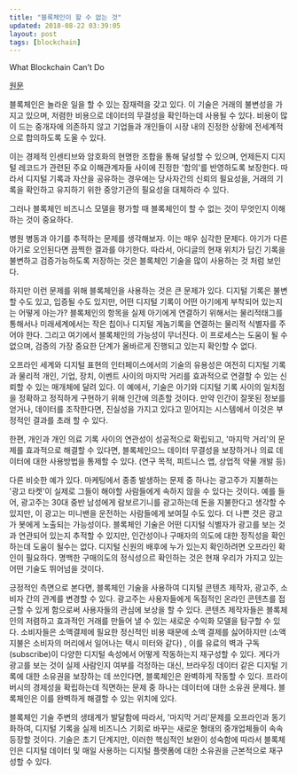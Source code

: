 ```yaml
---
title: "블록체인이 할 수 없는 것"
updated: 2018-08-22 03:39:05
layout: post
tags: [blockchain]
---
```


What Blockchain Can’t Do

[원문](https://hbr.org/2018/06/what-blockchain-cant-do)

블록체인은 놀라운 일을 할 수 있는 잠재력을 갖고 있다. 이 기술은 거래의 불변성을 가지고 있으며, 저렴한 비용으로 데이터의 무결성을 확인하는데 사용될 수 있다. 비용이 많이 드는 중개자에 의존하지 않고 기업들과 개인들이 시장 내의 진정한 상황에 전세계적으로 합의하도록 도울 수 있다.

이는 경제적 인센티브와 암호화의 현명한 조합을 통해 달성할 수 있으며, 언제든지 디지털 레코드가 관련된 주요 이해관계자들 사이에 진정한 '합의'를 반영하도록 보장한다. 따라서 디지털 기록과 자산을 공유하는 경우에는 당사자간의 신뢰의 필요성을, 거래의 기록을 확인하고 유지하기 위한 중앙기관의 필요성을 대체하라 수 있다.

그러나 블록체인 비즈니스 모델을 평가할 때 블록체인이 할 수 없는 것이 무엇인지 이해하는 것이 중요하다.

병원 병동과 아기를 추적하는 문제를 생각해보자. 이는 매우 심각한 문제다. 아기가 다른 아기로 오인된다면 끔찍한 결과를 야기한다. 따라서, 아디글의 현재 위치가 담긴 기록을 불변하고 검증가능하도록 저장하는 것은 블록체인 기술을 많이 사용하는 것 처럼 보인다.

하지만 이런 문제를 위해 블록체인을 사용하는 것은 큰 문제가 있다. 디지털 기록은 불변할 수도 있고, 입증될 수도 있지만, 어떤 디지털 기록이 어떤 아기에게 부착되어 있는지는 어떻게 아는가? 블록체인의 항목을 실제 아기에게 연결하기 위해서는 물리적태그를 통해서나 미래세계에서는 작은 칩이나 디지털 게놈기록을 연결하는 물리적 식별자를 주어야 한다. 그리고 여기에서 블록체인의 가능성이 무너진다. 이 프로세스는 도움이 될 수 없으며, 검증의 가장 중요한 단계가 올바르게 진행되고 있는지 확인할 수 없다.

오프라인 세계와 디지털 표현의 인터페이스에서의 기술의 유용성은 여전히 디지털 기록과 물리적 개인, 기업, 장치, 이벤트 사이의 마지막 거리를 효과적으로 연결할 수 있는 신뢰할 수 있는 매개체에 달려 있다. 이 예에서, 기술은 아기와 디지털 기록 사이의 일치점을 정확하고 정직하게 구현하기 위해 인간에 의존할 것이다. 만약 인간이 잘못된 정보를 얻거나, 데이터를 조작한다면, 진실성을 가지고 있다고 믿어지는 시스템에서 이것은 부정적인 결과를 초래 할 수 있다.

한편, 개인과 개인 의료 기록 사이의 연관성이 성공적으로 확립되고, '마지막 거리'의 문제를 효과적으로 해결할 수 있다면, 블록체인으느 데이터 무결성을 보장하거나 의료 데이터에 대한 사용방법을 통제할 수 있다. (연구 목적, 피트니스 앱, 상업적 약물 개발 등)

다른 비슷한 예가 있다. 마케팅에서 종종 발생하는 문제 중 하나는 광고주가 지불하는 '광고 타켓'이 실제로 그들이 해야할 사람들에게 속하지 않을 수 있다는 것이다. 예를 들어, 광고주는 30대 중반 남성에게 람보르기니를 광고하는데 돈을 지불한다고 생각할 수 있지만, 이 광고는 미니밴을 운전하는 사람들에게 보여질 수도 있다. 더 나쁜 것은 광고가 봇에게 노출되는 가능성이다. 블록체인 기술은 어떤 디지털 식별자가 광고를 보는 것과 연관되어 있는지 추적할 수 있지만, 인간성이나 구매자의 의도에 대한 정직성을 확인하는데 도움이 될수는 없다. 디지털 신원의 배후에 누가 있는지 확인하려면 오프라인 확인이 필요하다. 명백한 구매의도의 정식성으르 확인하는 것은 현재 우리가 가지고 있는 어떤 기술도 뛰어넘을 것이다.

긍정적인 측면으로 본다면, 블록체인 기술을 사용하여 디지털 콘텐츠 제작자, 광고주, 소비자 간의 관계를 변경할 수 있다. 광고주는 사용자들에게 독점적인 온라인 콘텐츠를 접근할 수 있게 함으로써 사용자들의 관심에 보상을 할 수 있다. 콘텐츠 제작자들은 블록체인의 저렴하고 효과적인 거래를 만들어 낼 수 있는 새로운 수익화 모델을 탐구할 수 있다. 소비자들은 소액결제에 필요한 정신적인 비용 때문에 소액 결제를 싫어하지만 (소액지불은 소비자의 머리에서 일어나는 택시 미터와 같다) , 이를 유료의 벽과 구독(subscribe)이 다양한 디지털 속성에서 어떻게 작동하는지 재구성할 수 있다. 게다가 광고를 보는 것이 실제 사람인지 여부를 걱정하는 대신, 브라우징 데이터 같은 디지털 기록에 대한 소유권을 보장하는 데 쓰인다면, 블록체인은 완벽하게 작동할 수 있다. 프라이버시의 경제성을 확립하는데 직면하는 문제 중 하나는 데이터에 대한 소유권 문제다. 블록체인은 이를 완벽하게 해결할 수 있는 위치에 있다. 

블록체인 기술 주변의 생태계가 발달함에 따라서, '마지막 거리'문제를 오프라인과 동기화하여, 디지털 기록을 실제 비즈니스 기회로 바꾸는 새로운 형태의 중개업체들이 속속 등장할 것이다. 기술은 초기 단계지만, 이러한  핵심적인 보완이 성숙함에 따라서 블록체인은 디지털 데이터 및 매일 사용하는 디지털 플랫폼에 대한 소유권을 근본적으로 재구성할 수 있다.